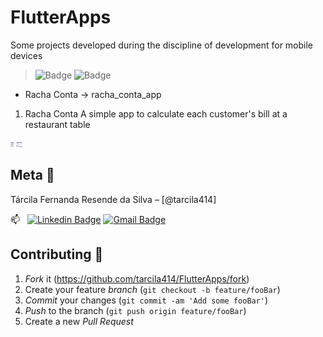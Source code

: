 # FlutterApps
  Some projects developed during the discipline of development for mobile devices
  
> ![Badge](https://img.shields.io/static/v1?label=flutter&message=2.0.1&color=blue&style=for-the-badge&logo=FLUTTER) ![Badge](https://img.shields.io/static/v1?label=dart&message=2.12.0&color=blue&style=for-the-badge&logo=DART) 
 
 
 * Racha Conta -> racha_conta_app
 


1. Racha Conta
  A simple app to calculate each customer's bill at a restaurant table

<img src="./readmeImg/RachaContaTela1.png" style="width:5px"> <img src="./readmeImg/RachaContaTela2.png" style="width:5px"><img src="./readmeImg/RachaContaTela4.png" style="width:5px">

## Meta :raising_hand:

Tárcila Fernanda Resende da Silva – [@tarcila414]

:mailbox: &nbsp; [![Linkedin Badge](https://img.shields.io/badge/-TárcilaSilva-blue?style=flat-square&logo=Linkedin&logoColor=white&link=https:https://www.linkedin.com/in/t%C3%A1rcila-silva-6756101a5/)](https://www.linkedin.com/in/t%C3%A1rcila-silva-6756101a5/) [![Gmail Badge](https://img.shields.io/badge/-tarcila086@@gmail.com-c14438?style=flat-square&logo=Gmail&logoColor=white&link=mailto:tarcila086@gmail.com)](mailto:tarcila086@gmail.com)

## Contributing :triangular_flag_on_post:

1. _Fork_ it (<https://github.com/tarcila414/FlutterApps/fork>)
2. Create your feature _branch_ (`git checkout -b feature/fooBar`)
3. _Commit_ your changes (`git commit -am 'Add some fooBar'`)
4. _Push_ to the branch (`git push origin feature/fooBar`)
5. Create a new _Pull Request_